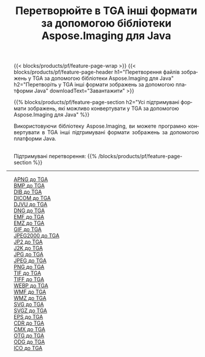 ﻿---
title: Перетворюйте в TGA інші формати за допомогою бібліотеки Aspose.Imaging для Java 
weight: 3920
url: /uk/java/conversion/to/tga 
lang: uk
langdirlevel: 2
locales: zh-hans,ja,it,ru,de,es,fr,nl,id,lt,pl,pt,vi,tr,ko,zh-hant,ar,hi,th,sv,cs,uk,he
description: За допомогою Aspose.Imaging ви можете конвертувати в TGA інші формати за допомогою Java
---

{{< blocks/products/pf/feature-page-wrap >}}
{{< blocks/products/pf/feature-page-header h1="Перетворення файлів зображень у TGA за допомогою бібліотеки Aspose.Imaging для Java" h2="Перетворіть у TGA інші формати зображень за допомогою платформи Java" downloadText="Завантажити" >}}


{{% blocks/products/pf/feature-page-section  h2="Усі підтримувані формати зображень, якi можливо конвертувати у TGA за допомогою Aspose.Imaging для Java" %}}
<p align=justify>Використовуючи бібліотеку Aspose.Imaging, ви можете програмно конвертувати в TGA інші підтримувані формати зображень за допомогою платформи Java.</p>
<br/>
Підтримувані перетворення:
{{% /blocks/products/pf/feature-page-section %}}
<div class="container-fluid productfamilypage bg-gray">
    <div class="convertypes bg-gray agp-content section">
        <div class="container">
		<hr style="margin-left:-20px;"/>
		<div class="row other-converters">
		    <div class='col-md-2 other-converter remove-lp remove-rp'><a href="/imaging/uk/java/conversion/apng-to-tga" >APNG до TGA</a></div>
<div class='col-md-2 other-converter remove-lp remove-rp'><a href="/imaging/uk/java/conversion/bmp-to-tga" >BMP до TGA</a></div>
<div class='col-md-2 other-converter remove-lp remove-rp'><a href="/imaging/uk/java/conversion/dib-to-tga" >DIB до TGA</a></div>
<div class='col-md-2 other-converter remove-lp remove-rp'><a href="/imaging/uk/java/conversion/dicom-to-tga" >DICOM до TGA</a></div>
<div class='col-md-2 other-converter remove-lp remove-rp'><a href="/imaging/uk/java/conversion/djvu-to-tga" >DJVU до TGA</a></div>
<div class='col-md-2 other-converter remove-lp remove-rp'><a href="/imaging/uk/java/conversion/dng-to-tga" >DNG до TGA</a></div>
<div class='col-md-2 other-converter remove-lp remove-rp'><a href="/imaging/uk/java/conversion/emf-to-tga" >EMF до TGA</a></div>
<div class='col-md-2 other-converter remove-lp remove-rp'><a href="/imaging/uk/java/conversion/emz-to-tga" >EMZ до TGA</a></div>
<div class='col-md-2 other-converter remove-lp remove-rp'><a href="/imaging/uk/java/conversion/gif-to-tga" >GIF до TGA</a></div>
<div class='col-md-2 other-converter remove-lp remove-rp'><a href="/imaging/uk/java/conversion/jpeg2000-to-tga" >JPEG2000 до TGA</a></div>
<div class='col-md-2 other-converter remove-lp remove-rp'><a href="/imaging/uk/java/conversion/jp2-to-tga" >JP2 до TGA</a></div>
<div class='col-md-2 other-converter remove-lp remove-rp'><a href="/imaging/uk/java/conversion/j2k-to-tga" >J2K до TGA</a></div>
<div class='col-md-2 other-converter remove-lp remove-rp'><a href="/imaging/uk/java/conversion/jpg-to-tga" >JPG до TGA</a></div>
<div class='col-md-2 other-converter remove-lp remove-rp'><a href="/imaging/uk/java/conversion/jpeg-to-tga" >JPEG до TGA</a></div>
<div class='col-md-2 other-converter remove-lp remove-rp'><a href="/imaging/uk/java/conversion/png-to-tga" >PNG до TGA</a></div>
<div class='col-md-2 other-converter remove-lp remove-rp'><a href="/imaging/uk/java/conversion/tif-to-tga" >TIF до TGA</a></div>
<div class='col-md-2 other-converter remove-lp remove-rp'><a href="/imaging/uk/java/conversion/tiff-to-tga" >TIFF до TGA</a></div>
<div class='col-md-2 other-converter remove-lp remove-rp'><a href="/imaging/uk/java/conversion/webp-to-tga" >WEBP до TGA</a></div>
<div class='col-md-2 other-converter remove-lp remove-rp'><a href="/imaging/uk/java/conversion/wmf-to-tga" >WMF до TGA</a></div>
<div class='col-md-2 other-converter remove-lp remove-rp'><a href="/imaging/uk/java/conversion/wmz-to-tga" >WMZ до TGA</a></div>
<div class='col-md-2 other-converter remove-lp remove-rp'><a href="/imaging/uk/java/conversion/svg-to-tga" >SVG до TGA</a></div>
<div class='col-md-2 other-converter remove-lp remove-rp'><a href="/imaging/uk/java/conversion/svgz-to-tga" >SVGZ до TGA</a></div>
<div class='col-md-2 other-converter remove-lp remove-rp'><a href="/imaging/uk/java/conversion/eps-to-tga" >EPS до TGA</a></div>
<div class='col-md-2 other-converter remove-lp remove-rp'><a href="/imaging/uk/java/conversion/cdr-to-tga" >CDR до TGA</a></div>
<div class='col-md-2 other-converter remove-lp remove-rp'><a href="/imaging/uk/java/conversion/cmx-to-tga" >CMX до TGA</a></div>
<div class='col-md-2 other-converter remove-lp remove-rp'><a href="/imaging/uk/java/conversion/otg-to-tga" >OTG до TGA</a></div>
<div class='col-md-2 other-converter remove-lp remove-rp'><a href="/imaging/uk/java/conversion/odg-to-tga" >ODG до TGA</a></div>
<div class='col-md-2 other-converter remove-lp remove-rp'><a href="/imaging/uk/java/conversion/ico-to-tga" >ICO до TGA</a></div>
                </div>
        </div>
    </div>
</div>
<br/>

